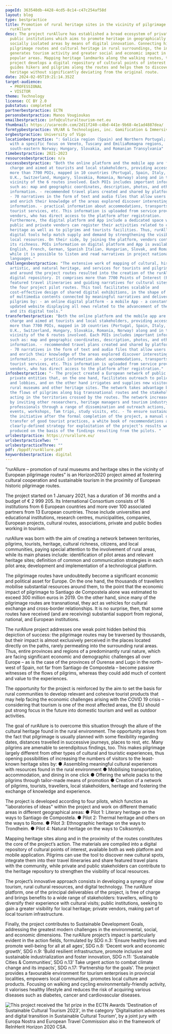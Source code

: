 ```yaml
---
pageId: 363548db-4428-4cd5-8c14-c47c254af58d
layout: blog
type: bestpractice
title: Promotion of rural heritage sites in the vicinity of pilgrimage routes -
  rurAllure
desc: The project rurAllure has established a broad ecosystem of private and
  public institutions which aims to promote heritage in geographically and
  socially isolated areas by means of digital innovation. Connecting historical
  pilgrimage routes and cultural heritage in rural surroundings, the initiative
  generates tourism activity and greater social and economic impact in less
  popular areas. Mapping heritage landmarks along the walking routes, the
  project develops a digital repository of cultural points of interest which
  guides hikers and pilgrims along the routes and helps them to discover
  heritage without significantly deviating from the original route.
date: 2024-02-05T19:21:14.352Z
target-audience:
  - PROFESSIONAL
  - VISITOR
theme: Technology
license: CC BY 2.0
pubstatus: completed
partnerbestpractice: ECTN
personsbestpractice: Manos Vougioukas
emailbestpractice: info@culturaltourism-net.eu
thumbnail: https://ucarecdn.com/2d11f240-c4bd-441e-9b68-4e1ad4887dea/
formtypbestpractice: VR/AR & Technologies, inc. Gamification & Immersive perfomances
orgbestpractice: University of Vigo
locationbestpractice: ": Galicia region (Spain) and Northern Portugal; Italy
  with a specific focus on Veneto, Tuscany and EmiliaRomagna regions,
  south-eastern Norway; Hungary, Slovakia, and Romanian Transylvania"
timebestpractice: 2021-2023
resourcesbestpractice: n/a
successbestpractice: "Both the online platform and the mobile app are free of
  charge and aimed at tourists and local stakeholders, providing access to: -
  more than 7700 POIs, mapped in 10 countries (Portugal, Spain, Italy, France,
  U.K., Switzerland, Hungary, Slovakia, Romania, Norway) along and in the
  vicinity of the 6 routes involved. Each POIs includes important information
  such as: map and geographic coordinates, description, photos, and other useful
  information. - recommended travel plans created and shared by platform users.
  - 70 narratives in the form of text and audio files that allow users to deepen
  and enrich their knowledge of the areas explored discover interesting
  information. - practical information about accommodations, transports, diverse
  tourist services, etc. This information is uploaded from service providers and
  vendors, who has direct access to the platform after registration.
  Furthermore, the digital platform and App include a dedicated space where
  public and private vendors can register their activities related to cultural
  heritage as well as to pilgrims and tourists facilities. Thus, rurAllure
  digital tools help match supply and demand by strengthening the visibility of
  local resources. On their side, by joining the platform, vendors contribute to
  its richness. POIs information on digital platform and App is available in
  English, French, German, Spanish Italian, Hungarian, Slovak, and Romanian),
  while it is possible to listen and read narratives in project national
  languages."
challengesbestpractice: "The extensive work of mapping of cultural, historical,
  artistic, and natural heritage, and services for tourists and pilgrims along
  and around the project routes resulted into the creation of the rurAllure
  digital repository. It comprises more than 7700 Points of Interest (POIs),
  featured travel itineraries and guiding narratives for cultural sites along
  the four project pilot routes. This tool facilitates scalable and
  cost-effective design of shared digital exhibitions, in the shape of sequences
  of multimedia contents connected by meaningful narratives and delivered to the
  pilgrims by: - an online digital platform - a mobile App - a constantly
  updated website displaying all news related to the advancement of the project
  and its digital tools."
transferbestpractice: "Both the online platform and the mobile app are free of
  charge and aimed at tourists and local stakeholders, providing access to: -
  more than 7700 POIs, mapped in 10 countries (Portugal, Spain, Italy, France,
  U.K., Switzerland, Hungary, Slovakia, Romania, Norway) along and in the
  vicinity of the 6 routes involved. Each POIs includes important information
  such as: map and geographic coordinates, description, photos, and other useful
  information. - recommended travel plans created and shared by platform users.
  - 70 narratives in the form of text and audio files that allow users to deepen
  and enrich their knowledge of the areas explored discover interesting
  information. - practical information about accommodations, transports, diverse
  tourist services, etc. This information is uploaded from service providers and
  vendors, who has direct access to the platform after registration."
infosbestpractice: "- The project created a European network of public and
  private entities that, on the one hand, facilitates outreach to policy makers
  and lobbies, and on the other hand irrigates and supplies new visitors to
  rural museums and other heritage sites. The network takes advantage both of
  the flows of pilgrims along big transnational routes and the stakeholders
  acting in the territories crossed by the routes. The network increases impact
  by inviting other researchers, heritage managers and tourism industry
  professionals through a range of dissemination and outreach actions, including
  events, workshops, fam trips, study visits, etc. - To ensure sustainability of
  the initiative after the formal completion of the project, a manual of
  transfer of good tourist practices, a white book of recommendations and a
  clearly-defined strategy for exploitation of the project’s results were
  produced on the basis of the findings resulting from the pilots. "
urlsbestpractice: https://rurallure.eu/
urlsbestpracticeTwo: ""
urlsbestpracticeThree: ""
pdf: /bppdf/rurAllure.pdf
keywordsbestpractice: digital
---
```

“rurAllure – promotion of rural museums and heritage sites in the vicinity of European pilgrimage routes” is an Horizon2020 project aimed at fostering cultural cooperation and sustainable tourism in the proximity of European historic pilgrimage routes.

The project started on 1 January 2021, has a duration of 36 months and a budget of € 2 999 205. Its International Consortium consists of 16 institutions from 6 European countries and more over 100 associated partners from 13 European countries. Those include universities and educational institutions, research centres, municipalities, companies, European projects, cultural routes, associations, private and public bodies working in tourism.

rurAllure was born with the aim of creating a network between territories, pilgrims, tourists, heritage, cultural richness, citizens, and local communities, paying special attention to the involvement of rural areas, while its main phases include: identification of pilot areas and relevant heritage sites; definition of common and communication strategies in each pilot area; development and implementation of a technological platform.

The pilgrimage routes have undoubtedly become a significant economic and political asset for Europe. On the one hand, the thousands of travellers mobilise substantial resources around them, to the point that the economic impact of pilgrimage to Santiago de Compostela alone was estimated to exceed 300 million euros in 2019. On the other hand, since many of the pilgrimage routes are transnational, they act as vehicles for cultural exchange and cross-border relationships. It is no surprise, then, that some routes have received (and are receiving) substantial support from regional, national, and European institutions.

The rurAllure project addresses one weak point hidden behind this depiction of success: the pilgrimage routes may be traversed by thousands, but their impact is almost exclusively perceived in the places located directly on the paths, rarely permeating into the surrounding rural areas. Thus, entire provinces and regions of a predominantly rural nature, which are facing significant economic and demographic challenges all over Europe – as is the case of the provinces of Ourense and Lugo in the north-west of Spain, not far from Santiago de Compostela – become passive witnesses of the flows of pilgrims, whereas they could add much of content and value to the experiences.

The opportunity for the project is reinforced by the aim to set the basis for rural communities to develop relevant and cohesive tourist products that may help facing the economic challenges arising with the COVID 19 crisis – considering that tourism is one of the most affected areas, the EU should put strong focus in the future into domestic tourism and well as outdoor activities.

The goal of rurAllure is to overcome this situation through the allure of the cultural heritage found in the rural environment. The opportunity arises from the fact that pilgrimage is usually planned with some flexibility regarding dates, distances travelled in successive journeys, places to rest, etc. Many pilgrims are amenable to serendipitous findings, too. This makes pilgrimage largely different from other types of cultural and touristic experiences, thus opening possibilities of increasing the numbers of visitors to the least-known heritage sites by: 
● Assembling meaningful cultural experiences with resources found in the rural environment
● Mobilising transportation, accommodation, and dining in one click
● Offering the whole packs to the pilgrims through tailor-made means of promotion
● Creation of a network of pilgrims, tourists, travellers, local stakeholders, heritage and fostering the exchange of knowledge and experience.

The project is developed according to four pilots, which function as "laboratories of ideas" within the project and work on different thematic areas in different geographical areas: 
● Pilot 1: Literary heritage on the ways to Santiago de Compostela.
● Pilot 2: Thermal heritage and others on the ways to Rome.
● Pilot 3: Ethnographic heritage on the ways to Trondheim.
● Pilot 4: Natural heritage on the ways to Csíksomlyó.

Mapping heritage sites along and in the proximity of the routes constitutes the core of the project’s action. The materials are compiled into a digital repository of cultural points of interest, available both as web platform and mobile application. Pilgrims can use the tool to discover new cultural spots, integrate them into their travel itineraries and share featured travel plans with the community, while private and public stakeholders can contribute to the heritage repository to strengthen the visibility of local resources.

The project’s innovative approach consists in developing a synergy of slow tourism, rural cultural resources, and digital technology. The rurAllure platform, one of the principal deliverables of the project, is free of charge and brings benefits to a wide range of stakeholders: travellers, willing to diversify their experience with cultural visits; public institutions, seeking to gain a greater visibility for local heritage; private vendors, making part of local tourism infrastructure.

Finally, the project contributes to Sustainable Development Goals, addressing the greatest modern challenges in the environmental, social, and economic dimensions. The rurAllure project’s impact is particularly evident in the action fields, formulated by SDG n.3: ‘Ensure healthy lives and promote well-being for all at all ages’, SDG n.8: ‘Decent work and economic growth’, SDG n.9: ‘Build resilient infrastructure, promote inclusive and sustainable industrialization and foster innovation, SDG n.11: ‘Sustainable Cities & Communities’, SDG n.13’ Take urgent action to combat climate change and its impacts’, SDG n.17: ‘Partnership for the goals’. The project provides a favourable environment for tourism enterprises in provincial localities, empowers local communities, promotes local culture and products. Focusing on walking and cycling environmentally-friendly activity, it valorises healthy lifestyle and reduces the risk of acquiring various diseases such as diabetes, cancer and cardiovascular diseases.

![](https://ucarecdn.com/006ee3af-9ab5-4b5d-9485-05eb85f966a3/ "This project received the 1st prize in the ECTN Awards 'Destination of Sustainable Cultural Tourism 2023', in the category 'Digitalisation advances and digital transition in Sustainable Cultural Tourism', by a joint jury with Europa Nostra and European Travel Commission also in the framework of ReInHerit Horizon 2020 CSA.")